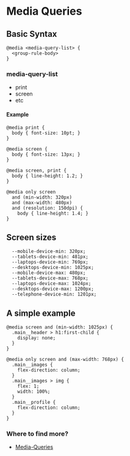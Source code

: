 # Media Queries

## Basic Syntax

```
@media <media-query-list> {
  <group-rule-body>
}
```

### media-query-list

- print
- screen
- etc

#### Example

```
@media print {
  body { font-size: 10pt; }
}

@media screen {
  body { font-size: 13px; }
}

@media screen, print {
  body { line-height: 1.2; }
}

@media only screen
  and (min-width: 320px)
  and (max-width: 480px)
  and (resolution: 150dpi) {
    body { line-height: 1.4; }
}

```

## Screen sizes

```
  --mobile-device-min: 320px;
  --tablets-device-min: 481px;
  --laptops-device-min: 769px;
  --desktops-device-min: 1025px;
  --mobile-device-max: 480px;
  --tablets-device-max: 768px;
  --laptops-device-max: 1024px;
  --desktops-device-max: 1200px;
  --telephone-device-min: 1201px;

```

## A simple example

```
@media screen and (min-width: 1025px) {
  .main__header > h1:first-child {
    display: none;
  }
}

@media only screen and (max-width: 768px) {
  .main__images {
    flex-direction: column;
  }
  .main__images > img {
    flex: 1;
    width: 100%;
  }
  .main__profile {
    flex-direction: column;
  }
}

```

### Where to find more?

- [Media-Queries](https://developer.mozilla.org/en-US/docs/Web/CSS/@media)
